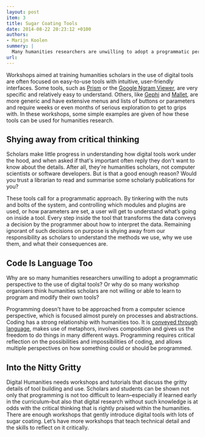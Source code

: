 ```yaml
---
layout: post
item: 3
title: Sugar Coating Tools
date: 2014-08-22 20:23:12 +0100
authors: 
- Marijn Koolen
summery: |
  Many humanities researchers are unwilling to adopt a programmatic perspective to the use of digital tools. We shy away from our responsibility to understand our methods.
url: 
---
```

Workshops aimed at training humanities scholars in the use of digital tools are often focused on easy-to-use tools with intuitive, user-friendly interfaces. Some tools, such as [Prism](http://prism.scholarslab.org/) or the [Google Ngram Viewer](https://books.google.com/ngrams/), are very specific and relatively easy to understand. Others, like [Gephi](https://gephi.github.io/) and [Mallet](http://mallet.cs.umass.edu/index.php), are more generic and have extensive menus and lists of buttons or parameters and require weeks or even months of serious exploration to get to grips with. In these workshops, some simple examples are given of how these tools can be used for humanities research.

## Shying away from critical thinking
Scholars make little progress in understanding how digital tools work under the hood, and when asked if that's important often reply they don't want to know about the details. After all, they're humanities scholars, not computer scientists or software developers. But is that a good enough reason? Would you trust a librarian to read and summarise some scholarly publications for you? 

These tools call for a programmatic approach. By tinkering with the nuts and bolts of the system, and controlling which modules and plugins are used, or how parameters are set, a user will get to understand what’s going on inside a tool. Every step inside the tool that transforms the data conveys a decision by the programmer about how to interpret the data. Remaining ignorant of such decisions on purpose is shying away from our responsibility as scholars to understand the methods we use, why we use them, and what their consequences are.
  
## Code Is Language Too 

Why are so many humanities researchers unwilling to adopt a programmatic perspective to the use of digital tools? Or why do so many workshop organisers think humanities scholars are not willing or able to learn to program and modify their own tools?

Programming doesn't have to be approached from a computer science perspective, which is focused almost purely on processes and abstractions. Coding has a strong relationship with humanities too. It is [conveyed through language](http://codingthehumanities.com/essays/blurred-lines), makes use of metaphors, involves composition and gives us the freedom to do things in many different ways. Programming requires critical reflection on the possibilities and impossibilities of coding, and allows multiple perspectives on how something could or should be programmed.

## Into the Nitty Gritty
Digital Humanities needs workshops and tutorials that discuss the gritty details of tool building and use. Scholars and students can be shown not only that programming is not too difficult to learn–especially if learned early in the curriculum–but also that digital research without such knowledge is at odds with the critical thinking that is rightly praised within the humanities. There are enough workshops that gently introduce digital tools with lots of sugar coating. Let’s have more workshops that teach technical detail and the skills to reflect on it critically.